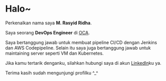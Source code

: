 # Halo~

Perkenalkan nama saya **M. Rasyid Ridha**.

Saya seorang **DevOps Engineer** di [OCA](http://ocaindonesia.co.id/).

Saya bertanggung jawab untuk membuat pipeline CI/CD dengan Jenkins dan AWS Codepipeline. Selain itu saya juga bertanggung jawab untuk maintaining server seperti VM dan Kubernetes.

Jika kamu tertarik denganku, silahkan hubungi saya di akun [LinkedIn](https://www.linkedin.com/in/m-rasyid-ridha/)ku ya.

Terima kasih sudah mengunjungi profilku ^_^

